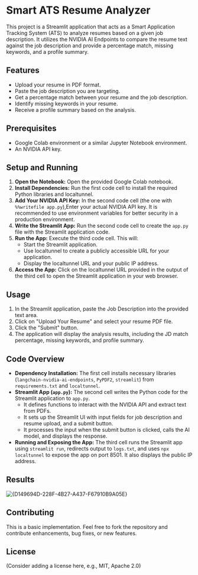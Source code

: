 # Smart ATS Resume Analyzer

This project is a Streamlit application that acts as a Smart Application Tracking System (ATS) to analyze resumes based on a given job description. It utilizes the NVIDIA AI Endpoints to compare the resume text against the job description and provide a percentage match, missing keywords, and a profile summary.

## Features

* Upload your resume in PDF format.
* Paste the job description you are targeting.
* Get a percentage match between your resume and the job description.
* Identify missing keywords in your resume.
* Receive a profile summary based on the analysis.

## Prerequisites

* Google Colab environment or a similar Jupyter Notebook environment.
* An NVIDIA API key.

## Setup and Running

1. **Open the Notebook:** Open the provided Google Colab notebook.
2. **Install Dependencies:** Run the first code cell to install the required Python libraries and localtunnel.
3. **Add Your NVIDIA API Key:** In the second code cell (the one with `%%writefile app.py`),Enter your actual NVIDIA API key. It is recommended to use environment variables for better security in a production environment.
4. **Write the Streamlit App:** Run the second code cell to create the `app.py` file with the Streamlit application code.
5. **Run the App:** Execute the third code cell. This will:
    * Start the Streamlit application.
    * Use localtunnel to create a publicly accessible URL for your application.
    * Display the localtunnel URL and your public IP address.
6. **Access the App:** Click on the localtunnel URL provided in the output of the third cell to open the Streamlit application in your web browser.

## Usage

1. In the Streamlit application, paste the Job Description into the provided text area.
2. Click on "Upload Your Resume" and select your resume PDF file.
3. Click the "Submit" button.
4. The application will display the analysis results, including the JD match percentage, missing keywords, and profile summary.

## Code Overview

* **Dependency Installation:** The first cell installs necessary libraries (`langchain-nvidia-ai-endpoints`, `PyPDF2`, `streamlit`) from `requirements.txt` and `localtunnel`.
* **Streamlit App (`app.py`):** The second cell writes the Python code for the Streamlit application to `app.py`.
    * It defines functions to interact with the NVIDIA API and extract text from PDFs.
    * It sets up the Streamlit UI with input fields for job description and resume upload, and a submit button.
    * It processes the input when the submit button is clicked, calls the AI model, and displays the response.
* **Running and Exposing the App:** The third cell runs the Streamlit app using `streamlit run`, redirects output to `logs.txt`, and uses `npx localtunnel` to expose the app on port 8501. It also displays the public IP address.

## Results
![{D149694D-228F-4B27-A437-F67910B9A05E}](https://github.com/user-attachments/assets/3e77a9e0-e40c-427f-9fd6-2b8f5f1461f3)



## Contributing

This is a basic implementation. Feel free to fork the repository and contribute enhancements, bug fixes, or new features.

## License

(Consider adding a license here, e.g., MIT, Apache 2.0)

